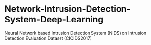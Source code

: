 # Network-Intrusion-Detection-System-Deep-Learning
Neural Network based Intrusion Detection System (NIDS) on Intrusion Detection Evaluation Dataset (CICIDS2017)
